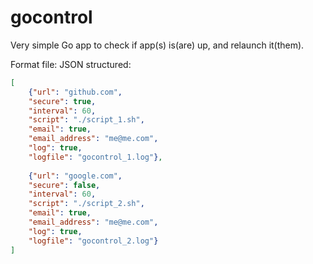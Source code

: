 gocontrol
=========

Very simple Go app to check if app(s) is(are) up, and relaunch it(them).

Format file: JSON structured:
```json
[
	{"url": "github.com", 
	"secure": true,
	"interval": 60, 
	"script": "./script_1.sh", 
	"email": true, 
	"email_address": "me@me.com", 
	"log": true, 
	"logfile": "gocontrol_1.log"},
	
	{"url": "google.com", 
	"secure": false,
	"interval": 60, 
	"script": "./script_2.sh", 
	"email": true, 
	"email_address": "me@me.com", 
	"log": true, 
	"logfile": "gocontrol_2.log"}
]
```

